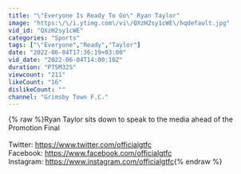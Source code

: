 ```yaml
---
title: "\"Everyone Is Ready To Go\" Ryan Taylor"
image: "https:\/\/i.ytimg.com\/vi\/QXzH2sy1cWE\/hqdefault.jpg"
vid_id: "QXzH2sy1cWE"
categories: "Sports"
tags: ["\"Everyone","Ready","Taylor"]
date: "2022-06-04T17:36:19+03:00"
vid_date: "2022-06-04T14:00:10Z"
duration: "PT5M32S"
viewcount: "211"
likeCount: "16"
dislikeCount: ""
channel: "Grimsby Town F.C."
---
```

{% raw %}Ryan Taylor sits down to speak to the media ahead of the Promotion Final<br /><br />Twitter: <a rel="nofollow" target="blank" href="https://www.twitter.com/officialgtfc">https://www.twitter.com/officialgtfc</a><br />Facebook: <a rel="nofollow" target="blank" href="https://www.facebook.com/officialgtfc">https://www.facebook.com/officialgtfc</a><br />Instagram: <a rel="nofollow" target="blank" href="https://www.instagram.com/officialgtfc">https://www.instagram.com/officialgtfc</a>{% endraw %}
